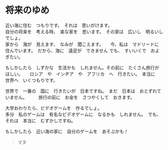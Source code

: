 将来のゆめ
=======

近い海に住む　つもりです。　それは　思いがけます。  
自分の将来を　考える時、　楽な家を　思います。　その家は　広いし　明るいし　でしょ。  
家から　海が　見えます、　なみが　聞こえます。  　
今、私は　マドリードに　住んでいます。　だから、海に　遠足が　できません でも、　すいいくで　およぎたい。  


もしかしたら　しずかな　生活かも　しれません。その前に　たくさん旅行が　ほしい。  　
ロシア　や　インヂア　や　アフリカ　へ　行きたい。　本当に　世界へ　いくつもりです。  

世界で　一番の　国に　行きたいが　日本ですね。　まだ　日本は　おとずれて　いません。  　　
旅行の前に　お金を　さつやくして　おきます。  　

大学おわりたら、ビデオゲームを　作るでしょ。  
多分　私のゲームは　有名なビデオゲームに　なるかも　しれません。　でも、それは　本当に　むずかしですね。  

もしかしたら　近い海の家に　自分のゲームを　あそぶかも！  


>マヌ
